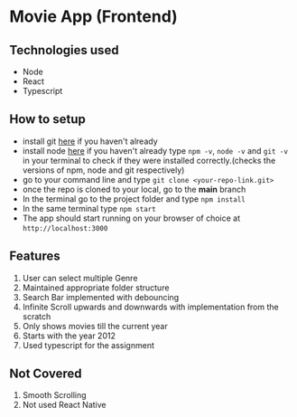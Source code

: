 # Movie App (Frontend)

## Technologies used

* Node
* React
* Typescript

## How to setup
* install git [here](https://git-scm.com/downloads) if you haven't already
* install node [here](https://nodejs.org/dist/v20.10.0/node-v20.10.0.pkg) if you haven't already
  type `npm -v`, `node -v` and `git -v` in your terminal to check if they were installed correctly.(checks the versions of npm, node and git respectively)
* go to your command line and type `git clone <your-repo-link.git> `
* once the repo is cloned to your local, go to the **main** branch
* In the terminal go to the project folder and type `npm install`
* In the same terminal type `npm start`
* The app should start running on your browser of choice at `http://localhost:3000`


## Features
1. User can select multiple Genre
2. Maintained appropriate folder structure
3. Search Bar implemented with debouncing
4. Infinite Scroll upwards and downwards with implementation from the scratch
5. Only shows movies till the current year
6. Starts with the year 2012 
7. Used typescript for the assignment

## Not Covered
1. Smooth Scrolling 
2. Not used React Native